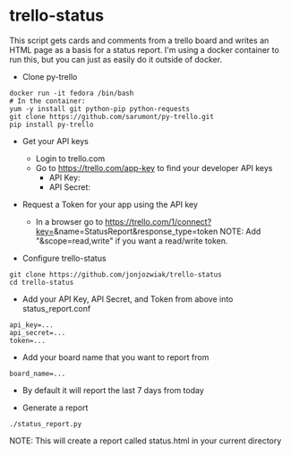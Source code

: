# trello-status
This script gets cards and comments from a trello board and writes an HTML page as a basis for a status report.  I'm using a docker container to run this, but you can just as easily do it outside of docker.  

* Clone py-trello 
```
docker run -it fedora /bin/bash
# In the container:
yum -y install git python-pip python-requests 
git clone https://github.com/sarumont/py-trello.git
pip install py-trello
```

* Get your API keys 
  * Login to trello.com
  * Go to https://trello.com/app-key to find your developer API keys
    * API Key: <Save your key>
    * API Secret: <Save your secret>

* Request a Token for your app using the API key
  * In a browser go to https://trello.com/1/connect?key=<insert key here>&name=StatusReport&response_type=token
NOTE: Add "&scope=read,write" if you want a read/write token. 

* Configure trello-status
```
git clone https://github.com/jonjozwiak/trello-status
cd trello-status
```
  * Add your API Key, API Secret, and Token from above into status_report.conf
```
api_key=...
api_secret=...
token=...
```
  * Add your board name that you want to report from 
```
board_name=...
```
  * By default it will report the last 7 days from today 

* Generate a report
```
./status_report.py
```
NOTE: This will create a report called status.html in your current directory


